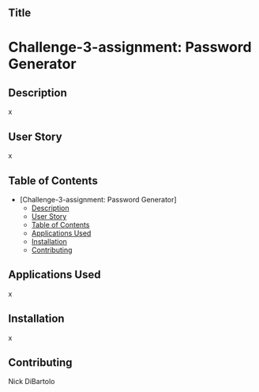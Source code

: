 ## Title
# Challenge-3-assignment: Password Generator

## Description
x
## User Story
x
## Table of Contents
- [Challenge-3-assignment: Password Generator]
  - [Description](#description)
  - [User Story](#user-story)
  - [Table of Contents](#table-of-contents)
  - [Applications Used](#applications-used)
  - [Installation](#installation)
  - [Contributing](#contributing)
## Applications Used
x
## Installation
x
## Contributing
Nick DiBartolo


